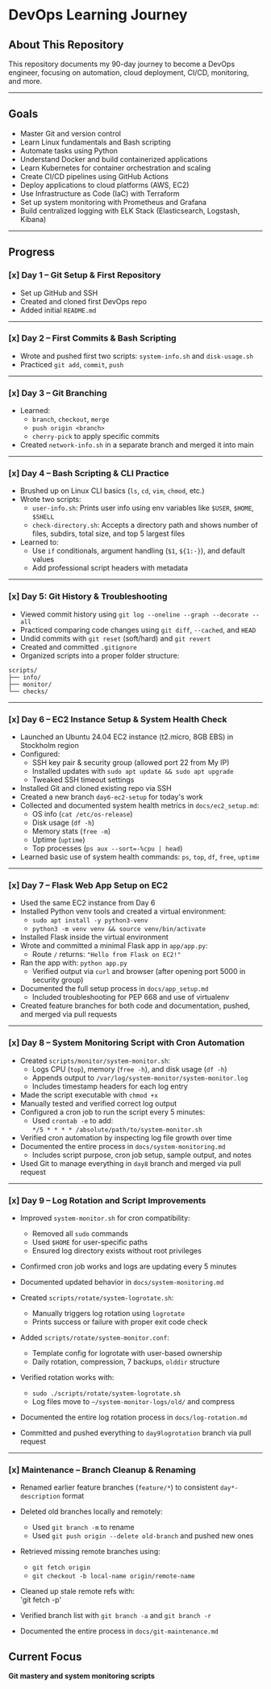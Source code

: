 #  DevOps Learning Journey

##  About This Repository
This repository documents my 90-day journey to become a DevOps engineer, focusing on automation, cloud deployment, CI/CD, monitoring, and more.

---

##  Goals

- Master Git and version control
- Learn Linux fundamentals and Bash scripting
- Automate tasks using Python
- Understand Docker and build containerized applications
- Learn Kubernetes for container orchestration and scaling
- Create CI/CD pipelines using GitHub Actions
- Deploy applications to cloud platforms (AWS, EC2)
- Use Infrastructure as Code (IaC) with Terraform
- Set up system monitoring with Prometheus and Grafana
- Build centralized logging with ELK Stack (Elasticsearch, Logstash, Kibana)

---

##  Progress

### [x] Day 1 – Git Setup & First Repository
- Set up GitHub and SSH
- Created and cloned first DevOps repo
- Added initial `README.md`

---

### [x] Day 2 – First Commits & Bash Scripting
- Wrote and pushed first two scripts: `system-info.sh` and `disk-usage.sh`
- Practiced `git add`, `commit`, `push`

---

### [x] Day 3 – Git Branching
- Learned:
  - `branch`, `checkout`, `merge`
  - `push origin <branch>`
  - `cherry-pick` to apply specific commits
- Created `network-info.sh` in a separate branch and merged it into main

---

### [x] Day 4 – Bash Scripting & CLI Practice
- Brushed up on Linux CLI basics (`ls`, `cd`, `vim`, `chmod`, etc.)
- Wrote two scripts:
  - `user-info.sh`: Prints user info using env variables like `$USER`, `$HOME`, `$SHELL`
  - `check-directory.sh`: Accepts a directory path and shows number of files, subdirs, total size, and top 5 largest files
- Learned to:
  - Use `if` conditionals, argument handling (`$1`, `${1:-}`), and default values
  - Add professional script headers with metadata

---

### [x] Day 5: Git History & Troubleshooting
- Viewed commit history using `git log --oneline --graph --decorate --all`
- Practiced comparing code changes using `git diff`, `--cached`, and `HEAD`
- Undid commits with `git reset` (soft/hard) and `git revert`
- Created and committed `.gitignore`
- Organized scripts into a proper folder structure:
```
scripts/
├── info/
├── monitor/
└── checks/ 
```

---

### [x] Day 6 – EC2 Instance Setup & System Health Check

- Launched an Ubuntu 24.04 EC2 instance (t2.micro, 8GB EBS) in Stockholm region
- Configured:
  - SSH key pair & security group (allowed port 22 from My IP)
  - Installed updates with `sudo apt update && sudo apt upgrade`
  - Tweaked SSH timeout settings
- Installed Git and cloned existing repo via SSH
- Created a new branch `day6-ec2-setup` for today's work
- Collected and documented system health metrics in `docs/ec2_setup.md`:
  - OS info (`cat /etc/os-release`)
  - Disk usage (`df -h`)
  - Memory stats (`free -m`)
  - Uptime (`uptime`)
  - Top processes (`ps aux --sort=-%cpu | head`)
- Learned basic use of system health commands: `ps`, `top`, `df`, `free`, `uptime`

---

### [x] Day 7 – Flask Web App Setup on EC2

- Used the same EC2 instance from Day 6
- Installed Python venv tools and created a virtual environment:
  - `sudo apt install -y python3-venv`
  - `python3 -m venv venv && source venv/bin/activate`
- Installed Flask inside the virtual environment
- Wrote and committed a minimal Flask app in `app/app.py`:
  - Route `/` returns: `"Hello from Flask on EC2!"`
- Ran the app with: `python app.py`
  - Verified output via `curl` and browser (after opening port 5000 in security group)
- Documented the full setup process in `docs/app_setup.md`
  - Included troubleshooting for PEP 668 and use of virtualenv
- Created feature branches for both code and documentation, pushed, and merged via pull requests

---

### [x] Day 8 – System Monitoring Script with Cron Automation

- Created `scripts/monitor/system-monitor.sh`:
  - Logs CPU (`top`), memory (`free -h`), and disk usage (`df -h`)
  - Appends output to `/var/log/system-monitor/system-monitor.log`
  - Includes timestamp headers for each log entry
- Made the script executable with `chmod +x`
- Manually tested and verified correct log output
- Configured a cron job to run the script every 5 minutes:
  - Used `crontab -e` to add:  
    `*/5 * * * * /absolute/path/to/system-monitor.sh`
- Verified cron automation by inspecting log file growth over time
- Documented the entire process in `docs/system-monitoring.md`
  - Includes script purpose, cron job setup, sample output, and notes
- Used Git to manage everything in `day8` branch and merged via pull request

---

### [x] Day 9 – Log Rotation and Script Improvements

- Improved `system-monitor.sh` for cron compatibility:
  - Removed all `sudo` commands
  - Used `$HOME` for user-specific paths
  - Ensured log directory exists without root privileges
- Confirmed cron job works and logs are updating every 5 minutes
- Documented updated behavior in `docs/system-monitoring.md`

- Created `scripts/rotate/system-logrotate.sh`:
  - Manually triggers log rotation using `logrotate`
  - Prints success or failure with proper exit code check

- Added `scripts/rotate/system-monitor.conf`:
  - Template config for logrotate with user-based ownership
  - Daily rotation, compression, 7 backups, `olddir` structure

- Verified rotation works with:
  - `sudo ./scripts/rotate/system-logrotate.sh`
  - Log files move to `~/system-monitor-logs/old/` and compress

- Documented the entire log rotation process in `docs/log-rotation.md`
- Committed and pushed everything to `day9logrotation` branch via pull request

---

### [x] Maintenance – Branch Cleanup & Renaming

- Renamed earlier feature branches (`feature/*`) to consistent `day*-description` format
- Deleted old branches locally and remotely:
  - Used `git branch -m` to rename
  - Used `git push origin --delete old-branch` and pushed new ones
- Retrieved missing remote branches using:
  - `git fetch origin`
  - `git checkout -b local-name origin/remote-name`
- Cleaned up stale remote refs with:  
 'git fetch -p'

- Verified branch list with `git branch -a` and `git branch -r`
- Documented the entire process in `docs/git-maintenance.md`


##  Current Focus
**Git mastery and system monitoring scripts**

